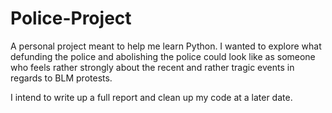# Police-Project
A personal project meant to help me learn Python. I wanted to explore what defunding the police and abolishing the police could look like as someone who feels rather strongly about the recent and rather tragic events in regards to BLM protests. 

I intend to write up a full report and clean up my code at a later date. 
